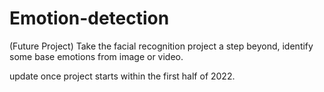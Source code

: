 # Emotion-detection
(Future Project) Take the facial recognition project a step beyond, identify some base emotions from image or video.

update once project starts within the first half of 2022.
